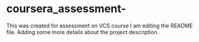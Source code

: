 # coursera_assessment-
This was created for assessment on VCS course
I am editing the README file. Adding some more details about the project description.
